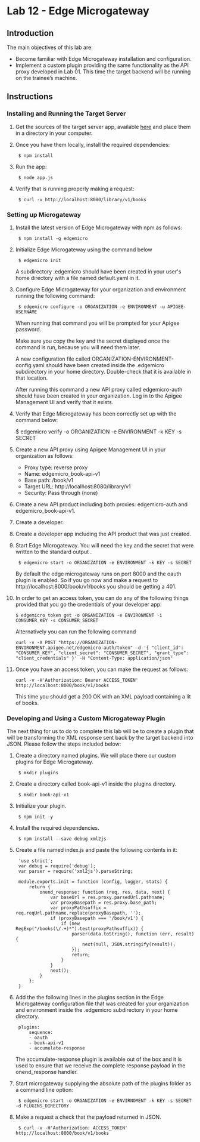 # Lab 12 - Edge Microgateway

## Introduction

The main objectives of this lab are:

* Become familiar with Edge Microgateway installation and configuration.
* Implement a custom plugin providing the same functionality as the API proxy developed in Lab 01. This time the target backend will be running on the trainee’s machine.

## Instructions

### Installing and Running the Target Server

1. Get the sources of the target server app, available [here](https://github.com/apichick/apigee-dev-training/raw/master/labs/lab-12/solution/library-api-v1.zip) and place them in a directory in your computer.

2. Once you have them locally, install the required dependencies:

        $ npm install

3. Run the app: 

        $ node app.js

4. Verify that is running properly making a request:

        $ curl -v http://localhost:8080/library/v1/books

### Setting up Microgateway

1. Install the latest version of Edge Microgateway with npm as follows:

        $ npm install -g edgemicro

2. Initialize Edge Microgateway using the command below

        $ edgemicro init

    A subdirectory .edgemicro should have been created in your user's home directory with a file named default.yaml in it.

3. Configure Edge Microgateway for your organization and environment running the following command:

        $ edgemicro configure -o ORGANIZATION -e ENVIRONMENT -u APIGEE-USERNAME

    When running that command you will be prompted for your Apigee password.

    Make sure you copy the key and the secret displayed once the command is run, because you will need them later.

    A new configuration file called ORGANIZATION-ENVIRONMENT-config.yaml should have been created inside the .edgemicro subdirectory in your home directory. Double-check that it is available in that location.

    After running this command a new API proxy called edgemicro-auth should have been created in your organization. Log in to the Apigee Management UI and verify that it exists.

4. Verify that Edge Microgateway has been correctly set up with the command below:

    $ edgemicro verify -o ORGANIZATION -e ENVIRONMENT -k KEY -s SECRET

5. Create a new API proxy using Apigee Management UI in your organization as follows:

    * Proxy type: reverse proxy
    * Name: edgemicro_book-api-v1
    * Base path: /book/v1
    * Target URL: http://localhost:8080/library/v1
    * Security: Pass through (none)

6. Create a new API product including both proxies: edgemicro-auth and edgemicro_book-api-v1.

7. Create a developer.

8. Create a developer app including the API product that was just created.

9. Start Edge Microgateway. You will need the key and the secret that were written to the standard output .

        $ edgemicro start -o ORGANIZATION -e ENVIRONMENT -k KEY -s SECRET

    By default the edge microgateway runs on port 8000 and the oauth plugin is enabled. So if you go now and make a request to http://localhost:8000/book/v1/books you should be getting a 401.

10. In order to get an access token, you can do any of the following things provided that you go the credentials of your developer app:

        $ edgemicro token get -o ORGANIZATION -e ENVIRONMENT -i CONSUMER_KEY -s CONSUMER_SECRET

    Alternatively you can run the following command

        curl -v -X POST "https://ORGANIZATION-ENVIRONMENT.apigee.net/edgemicro-auth/token" -d '{ "client_id": "CONSUMER_KEY", "client_secret": "CONSUMER_SECRET", "grant_type": "client_credentials" }' -H "Content-Type: application/json"

11. Once you have an access token, you can make the request as follows:

        curl -v -H'Authorization: Bearer ACCESS_TOKEN' http://localhost:8000/book/v1/books

    This time you should get a 200 OK with an XML payload containing a lit of books.

### Developing and Using a Custom Microgateway Plugin

The next thing for us to do to complete this lab will be to create a plugin that will be transforming the XML response sent back by the target backend into JSON. Please follow the steps included below:

1. Create a directory named plugins. We will place there our custom plugins for Edge Microgateway.

        $ mkdir plugins

1. Create a directory called book-api-v1 inside the plugins directory. 

        $ mkdir book-api-v1

2. Initialize your plugin.

        $ npm init -y

3. Install the required dependencies.

        $ npm install --save debug xml2js

4. Create a file named index.js and paste the following contents in it:

        'use strict';
        var debug = require('debug');
        var parser = require('xml2js').parseString;

        module.exports.init = function (config, logger, stats) {
            return {
                onend_response: function (req, res, data, next) {
                    var baseUrl = res.proxy.parsedUrl.pathname;
                    var proxyBasepath = res.proxy.base_path;
                    var proxyPathsuffix = req.reqUrl.pathname.replace(proxyBasepath, '');
                    if (proxyBasepath === '/book/v1') {
                        if (new RegExp("/books(\/.+)*").test(proxyPathsuffix)) {
                            parser(data.toString(), function (err, result) {
                                next(null, JSON.stringify(result));
                            });
                            return;
                        }
                    }
                    next();
                }
            };
        }

5. Add the the following lines in the plugins section in the Edge Microgateway configuration file that was created for your organization and environment inside the .edgemicro subdirectory in your home directory.

        plugins:
            sequence:
            - oauth
            - book-api-v1
            - accumulate-response

    The accumulate-response plugin is available out of the box and it is used to ensure that we receive the complete response payload in the onend_response handler.

6. Start microgateway supplying the absolute path of the plugins folder as a command line option:

        $ edgemicro start -o ORGANIZATION -e ENVIRNOMENT -k KEY -s SECRET -d PLUGINS_DIRECTORY

7. Make a request a check that the payload returned in JSON.

        $ curl -v -H'Authorization: ACCESS_TOKEN' http://localhost:8000/book/v1/books
